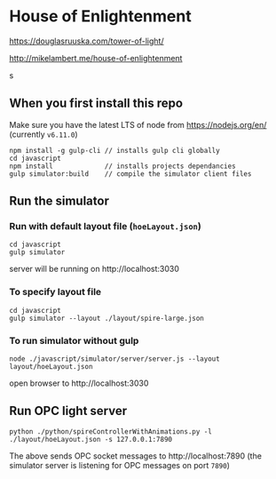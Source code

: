 # House of Enlightenment

https://douglasruuska.com/tower-of-light/

http://mikelambert.me/house-of-enlightenment

s
## When you first install this repo
Make sure you have the latest LTS of node from https://nodejs.org/en/ (currently `v6.11.0`)
```
npm install -g gulp-cli // installs gulp cli globally
cd javascript
npm install             // installs projects dependancies
gulp simulator:build    // compile the simulator client files
```


## Run the simulator
### Run with default layout file (`hoeLayout.json`)
```
cd javascript
gulp simulator
```

server will be running on http://localhost:3030

### To specify layout file
```
cd javascript
gulp simulator --layout ./layout/spire-large.json
```


### To run simulator without gulp
```
node ./javascript/simulator/server/server.js --layout layout/hoeLayout.json
```
open browser to http://localhost:3030


## Run OPC light server
```
python ./python/spireControllerWithAnimations.py -l ./layout/hoeLayout.json -s 127.0.0.1:7890
```
The above sends OPC socket messages to http://localhost:7890 (the simulator server is listening for OPC messages on port `7890`)
